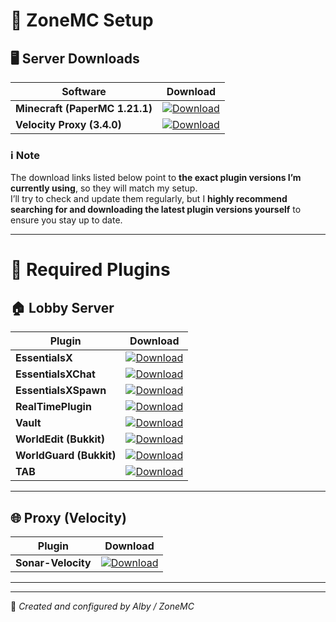 # 🧩 ZoneMC Setup

## 🖥️ Server Downloads

| Software | Download |
|-----------|-----------|
| **Minecraft (PaperMC 1.21.1)** | [![Download](https://img.shields.io/badge/⬇️-PaperMC-blue?style=for-the-badge)](https://papermc.io/downloads/all?project=paper) |
| **Velocity Proxy (3.4.0)** | [![Download](https://img.shields.io/badge/⬇️-Velocity-blue?style=for-the-badge)](https://papermc.io/downloads/velocity) |

### ℹ️ Note
The download links listed below point to **the exact plugin versions I’m currently using**, so they will match my setup.  
I’ll try to check and update them regularly, but I **highly recommend searching for and downloading the latest plugin versions yourself** to ensure you stay up to date.

---

# 🔌 Required Plugins

## 🏠 Lobby Server

| Plugin | Download |
|--------|-----------|
| **EssentialsX** | [![Download](https://img.shields.io/badge/⬇️-Download-blue?style=for-the-badge)](https://release-assets.githubusercontent.com/github-production-release-asset/33965866/03f261c3-f583-4b3d-b1d4-e75877afb2cb?sp=r&sv=2018-11-09&sr=b&spr=https&se=2025-10-11T23%3A58%3A57Z&rscd=attachment%3B+filename%3DEssentialsX-2.21.2.jar&rsct=application%2Foctet-stream&skoid=96c2d410-5711-43a1-aedd-ab1947aa7ab0&sktid=398a6654-997b-47e9-b12b-9515b896b4de&skt=2025-10-11T22%3A58%3A20Z&ske=2025-10-11T23%3A58%3A57Z&sks=b&skv=2018-11-09&sig=Wxf63nNC%2FmijW%2BB%2FGBFOI2wVDCOXw6gB5x1mVY3jz2g%3D) |
| **EssentialsXChat** | [![Download](https://img.shields.io/badge/⬇️-Download-blue?style=for-the-badge)](https://release-assets.githubusercontent.com/github-production-release-asset/33965866/4cccbedf-5b8f-4436-a582-4044b85075ad?sp=r&sv=2018-11-09&sr=b&spr=https&se=2025-10-11T23%3A48%3A15Z&rscd=attachment%3B+filename%3DEssentialsXChat-2.21.2.jar&rsct=application%2Foctet-stream&skoid=96c2d410-5711-43a1-aedd-ab1947aa7ab0&sktid=398a6654-997b-47e9-b12b-9515b896b4de&skt=2025-10-11T22%3A47%3A55Z&ske=2025-10-11T23%3A48%3A15Z&sks=b&skv=2018-11-09&sig=G5W962JgMi5NbeMR8W4o0KATbXursSXOfNypvigXbeg%3D) |
| **EssentialsXSpawn** | [![Download](https://img.shields.io/badge/⬇️-Download-blue?style=for-the-badge)](https://release-assets.githubusercontent.com/github-production-release-asset/33965866/f4435dd5-35c8-4169-ba87-d7561eea0eb4?sp=r&sv=2018-11-09&sr=b&spr=https&se=2025-10-11T23%3A50%3A24Z&rscd=attachment%3B+filename%3DEssentialsXSpawn-2.21.2.jar&rsct=application%2Foctet-stream&skoid=96c2d410-5711-43a1-aedd-ab1947aa7ab0&sktid=398a6654-997b-47e9-b12b-9515b896b4de&skt=2025-10-11T22%3A50%3A10Z&ske=2025-10-11T23%3A50%3A24Z&sks=b&skv=2018-11-09&sig=L6a3B7PUvI8%2BhUbDxSNkZuHyBASWUrQgYihBsHtHge8%3D) |
| **RealTimePlugin** | [![Download](https://img.shields.io/badge/⬇️-Download-blue?style=for-the-badge)](https://www.spigotmc.org/resources/real-time-plugin.69545/download?version=488487) |
| **Vault** | [![Download](https://img.shields.io/badge/⬇️-Download-blue?style=for-the-badge)](https://www.spigotmc.org/resources/vault.34315/download?version=344916) |
| **WorldEdit (Bukkit)** | [![Download](https://img.shields.io/badge/⬇️-Download-blue?style=for-the-badge)](https://cdn.modrinth.com/data/1u6JkXh5/versions/Bu1zaaoc/worldedit-bukkit-7.3.9.jar) |
| **WorldGuard (Bukkit)** | [![Download](https://img.shields.io/badge/⬇️-Download-blue?style=for-the-badge)](https://cdn.modrinth.com/data/DKY9btbd/versions/J66QOTLZ/worldguard-bukkit-7.0.12-dist.jar) |
| **TAB** | [![Download](https://img.shields.io/badge/⬇️-Download-blue?style=for-the-badge)](https://www.spigotmc.org/resources/tab-1-7-x-1-21-10.57806/download?version=610153) |

---

## 🌐 Proxy (Velocity)

| Plugin | Download |
|--------|-----------|
| **Sonar-Velocity** | [![Download](https://img.shields.io/badge/⬇️-Download-blue?style=for-the-badge)](https://www.spigotmc.org/resources/sonar-velocity.107264/) |

---
---
🧩 *Created and configured by Alby / ZoneMC*
